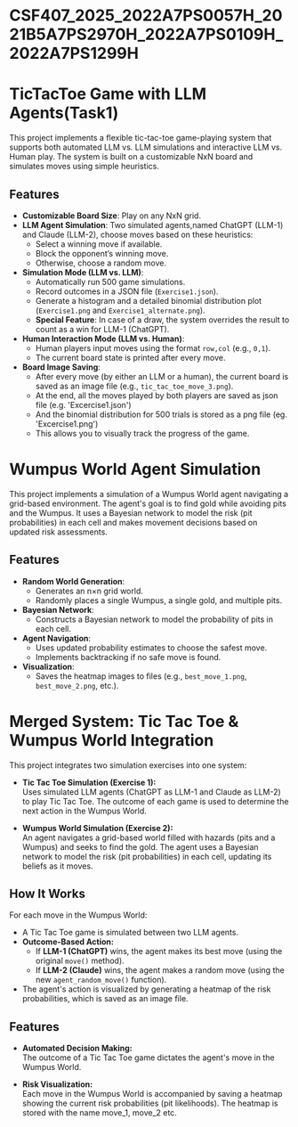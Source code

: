 # CSF407_2025_2022A7PS0057H_2021B5A7PS2970H_2022A7PS0109H_2022A7PS1299H
# TicTacToe Game with LLM Agents(Task1)

This project implements a flexible tic-tac-toe game-playing system that supports both automated LLM vs. LLM simulations and interactive LLM vs. Human play. The system is built on a customizable NxN board and simulates moves using simple heuristics.

## Features

- **Customizable Board Size**: Play on any NxN grid.
- **LLM Agent Simulation**: Two simulated agents,named ChatGPT (LLM-1) and Claude (LLM-2), choose moves based on these heuristics:
  - Select a winning move if available.
  - Block the opponent’s winning move.
  - Otherwise, choose a random move.
- **Simulation Mode (LLM vs. LLM)**:
  - Automatically run 500 game simulations.
  - Record outcomes in a JSON file (`Exercise1.json`).
  - Generate a histogram and a detailed binomial distribution plot (`Exercise1.png` and `Exercise1_alternate.png`).
  - **Special Feature**: In case of a draw, the system overrides the result to count as a win for LLM-1 (ChatGPT).
- **Human Interaction Mode (LLM vs. Human)**:
  - Human players input moves using the format `row,col` (e.g., `0,1`).
  - The current board state is printed after every move.
- **Board Image Saving**:
  - After every move (by either an LLM or a human), the current board is saved as an image file (e.g., `tic_tac_toe_move_3.png`).
  - At the end, all the moves played by both players are saved as json file (e.g. 'Excercise1.json')
  - And the binomial distribution for 500 trials is stored as a png file (eg. 'Excercise1.png')
  - This allows you to visually track the progress of the game.

# Wumpus World Agent Simulation

This project implements a simulation of a Wumpus World agent navigating a grid-based environment. The agent's goal is to find gold while avoiding pits and the Wumpus. It uses a Bayesian network to model the risk (pit probabilities) in each cell and makes movement decisions based on updated risk assessments.

## Features

- **Random World Generation**: 
  - Generates an n×n grid world.
  - Randomly places a single Wumpus, a single gold, and multiple pits.
- **Bayesian Network**: 
  - Constructs a Bayesian network to model the probability of pits in each cell.
- **Agent Navigation**:
  - Uses updated probability estimates to choose the safest move.
  - Implements backtracking if no safe move is found.
- **Visualization**:
  - Saves the heatmap images to files (e.g., `best_move_1.png`, `best_move_2.png`, etc.).

# Merged System: Tic Tac Toe & Wumpus World Integration

This project integrates two simulation exercises into one system:

- **Tic Tac Toe Simulation (Exercise 1):**  
  Uses simulated LLM agents (ChatGPT as LLM-1 and Claude as LLM-2) to play Tic Tac Toe. The outcome of each game is used to determine the next action in the Wumpus World.

- **Wumpus World Simulation (Exercise 2):**  
  An agent navigates a grid-based world filled with hazards (pits and a Wumpus) and seeks to find the gold. The agent uses a Bayesian network to model the risk (pit probabilities) in each cell, updating its beliefs as it moves.

## How It Works

For each move in the Wumpus World:
- A Tic Tac Toe game is simulated between two LLM agents.
- **Outcome-Based Action:**
  - If **LLM-1 (ChatGPT)** wins, the agent makes its best move (using the original `move()` method).
  - If **LLM-2 (Claude)** wins, the agent makes a random move (using the new `agent_random_move()` function).
- The agent's action is visualized by generating a heatmap of the risk probabilities, which is saved as an image file.

## Features

- **Automated Decision Making:**  
  The outcome of a Tic Tac Toe game dictates the agent's move in the Wumpus World.
  
- **Risk Visualization:**  
  Each move in the Wumpus World is accompanied by saving a heatmap showing the current risk probabilities (pit likelihoods). The heatmap is stored with the name move_1, move_2 etc.

